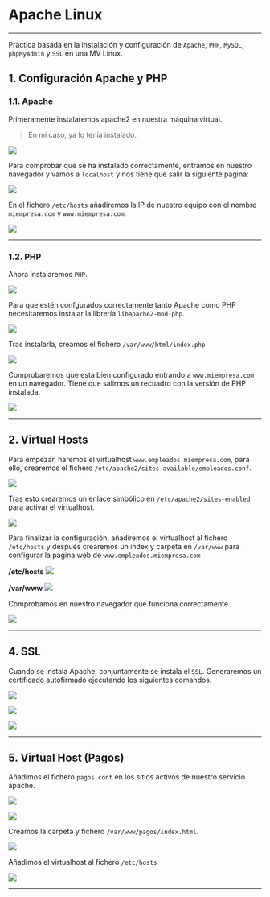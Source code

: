 
# Apache Linux

---

Práctica basada en la instalación y configuración de `Apache`, `PHP`, `MySQL`, `phpMyAdmin` y `SSL` en una MV Linux.

## 1. Configuración Apache y PHP

### 1.1. Apache

Primeramente instalaremos apache2 en nuestra máquina virtual.

> En mi caso, ya lo tenía instalado.

![](./images/inst-apache.png)

Para comprobar que se ha instalado correctamente, entramos en nuestro navegador y vamos a `localhost` y nos tiene que salir la siguiente página:

![](./images/local-apache.png)

En el fichero `/etc/hosts` añadiremos la IP de nuestro equipo con el nombre `miempresa.com` y `www.miempresa.com`.

![](./images/etc-empresa.png)

---

### 1.2. PHP

Ahora instalaremos `PHP`.

![](./images/inst-php.png)

Para que estén confgurados correctamente tanto Apache como PHP necesitaremos instalar la librería `libapache2-mod-php`.

![](./images/inst-lib.png)

Tras instalarla, creamos el fichero `/var/www/html/index.php`

![](./images/phpinfo.png)

Comprobaremos que esta bien configurado entrando a `www.miempresa.com` en un navegador. Tiene que salirnos un recuadro con la versión de PHP instalada.

![](./images/nav-php.png)

---

## 2. Virtual Hosts

Para empezar, haremos el virtualhost `www.empleados.miempresa.com`, para ello, crearemos el fichero `/etc/apache2/sites-available/empleados.conf`.

![](./images/empleados-conf.png)

Tras esto crearemos un enlace simbólico en `/etc/apache2/sites-enabled` para activar el virtualhost.

![](./images/enlace-sim.png)

Para finalizar la configuración, añadiremos el virtualhost al fichero `/etc/hosts` y después crearemos un index y carpeta en `/var/www` para configurar la página web de `www.empleados.miempresa.com`


**/etc/hosts**
![](./images/emp-hosts.png)

**/var/www**
![](./images/emp-index.png)

Comprobamos en nuestro navegador que funciona correctamente.

![](./images/emp-web.png)

---

## 4. SSL

Cuando se instala Apache, conjuntamente se instala el `SSL`. Generaremos un certificado autofirmado ejecutando los siguientes comandos.

![](./images/rsa-key.png)

![](./images/rsa-csr.png)

![](./images/rsa-crt.png)

---

## 5. Virtual Host (Pagos)

Añadimos el fichero `pagos.conf` en los sitios activos de nuestro servicio apache.

![](./images/pagos-conf.png)

![](./images/enlace-pagos.png)

Creamos la carpeta y fichero `/var/www/pagos/index.html`.

![](./images/pagos-index.png)

Añadimos el virtualhost al fichero `/etc/hosts`

![](./images/pagos-hosts.png)

---
